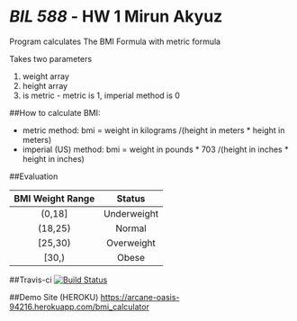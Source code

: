 # **_BIL 588_** - HW 1 Mirun Akyuz

Program calculates The BMI Formula with metric formula

Takes two parameters

1. weight array
2. height array
3. is metric - metric is 1, imperial method is 0  



##How to calculate BMI:
* metric method: bmi = weight in kilograms /(height in meters * height in meters) 
* imperial (US) method: bmi = weight in pounds * 703  /(height in inches * height in inches)

##Evaluation

| BMI	Weight Range  |  Status       |
| :---:               | :---:         |
| (0,18]              | Underweight   |
| (18,25)             | Normal        |
| [25,30)             | Overweight    |
| [30,)               | Obese         |

##Travis-ci
[![Build Status](https://travis-ci.org/ma-quat/Hw1.svg?branch=master)](https://travis-ci.org/ma-quat/Hw1)

##Demo Site (HEROKU)
https://arcane-oasis-94216.herokuapp.com/bmi_calculator